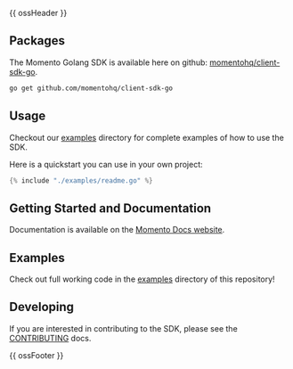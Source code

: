 {{ ossHeader }}

## Packages

The Momento Golang SDK is available here on github: [momentohq/client-sdk-go](https://github.com/momentohq/client-sdk-go).

```bash
go get github.com/momentohq/client-sdk-go
```

## Usage

Checkout our [examples](./examples/README.md) directory for complete examples of how to use the SDK.

Here is a quickstart you can use in your own project:

```go
{% include "./examples/readme.go" %}
```

## Getting Started and Documentation

Documentation is available on the [Momento Docs website](https://docs.momentohq.com).

## Examples

Check out full working code in the [examples](./examples/README.md) directory of this repository!

## Developing

If you are interested in contributing to the SDK, please see the [CONTRIBUTING](./CONTRIBUTING.md) docs.

{{ ossFooter }}
